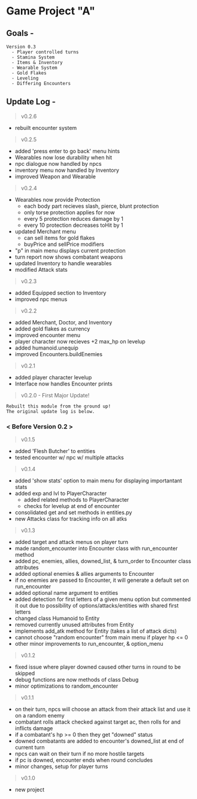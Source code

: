 # Game Project "A"

## Goals -
    Version 0.3
      - Player controlled turns
      - Stamina System
      - Items & Inventory
      - Wearable System
      - Gold Flakes
      - Leveling
      - Differing Encounters

## Update Log -
> v0.2.6
- rebuilt encounter system

> v0.2.5
- added 'press enter to go back' menu hints
- Wearables now lose durability when hit
- npc dialogue now handled by npcs
- inventory menu now handled by Inventory
- improved Weapon and Wearable

> v0.2.4
- Wearables now provide Protection
  - each body part recieves slash, pierce, blunt protection
  - only torse protection applies for now
  - every 5 protection reduces damage by 1
  - every 10 protection decreases toHit by 1
- updated Merchant menu
  - can sell items for gold flakes
  - buyPrice and sellPrice modifiers
- "p" in main menu displays current protection
- turn report now shows combatant weapons
- updated Inventory to handle wearables
- modified Attack stats

> v0.2.3
- added Equipped section to Inventory
- improved npc menus

> v0.2.2
- added Merchant, Doctor, and Inventory
- added gold flakes as currency
- improved encounter menu
- player character now recieves +2 max_hp on levelup
- added humanoid.unequip
- improved Encounters.buildEnemies

> v0.2.1
- added player character levelup
- Interface now handles Encounter prints

> v0.2.0 - First Major Update!
  
    Rebuilt this module from the ground up!
    The original update log is below.

### < Before Version 0.2 >

> v0.1.5
- added 'Flesh Butcher' to entities
- tested encounter w/ npc w/ multiple attacks

> v0.1.4
- added 'show stats' option to main menu for displaying importantant stats
- added exp and lvl to PlayerCharacter
  - added related methods to PlayerCharacter
  - checks for levelup at end of encounter
- consolidated get and set methods in entities.py
- new Attacks class for tracking info on all atks

> v0.1.3
- added target and attack menus on player turn
- made random_encounter into Encounter class with run_encounter method
- added pc, enemies, allies, downed_list, & turn_order to Encounter class attributes
- added optional enemies & allies arguments to Encounter
- if no enemies are passed to Encounter, it will generate a default set on run_encounter
- added optional name argument to entities
- added detection for first letters of a given menu option but commented it out due to possibility of options/attacks/entities with shared first letters
- changed class Humanoid to Entity
- removed currently unused attributes from Entity
- implements add_atk method for Entity (takes a list of attack dicts)
- cannot choose "random encounter" from main menu if player hp <= 0
- other minor improvements to run_encounter, & option_menu

> v0.1.2
- fixed issue where player downed caused other turns in round to be skipped
- debug functions are now methods of class Debug
- minor optimizations to random_encounter

> v0.1.1
- on their turn, npcs will choose an attack from their attack list and use it on a random enemy
- combatant rolls attack checked against target ac, then rolls for and inflicts damage
- if a combatant's hp >= 0 then they get "downed" status
- downed combatants are added to encounter's downed_list at end of current turn
- npcs can wait on their turn if no more hostile targets
- if pc is downed, encounter ends when round concludes
- minor changes, setup for player turns

> v0.1.0
- new project
